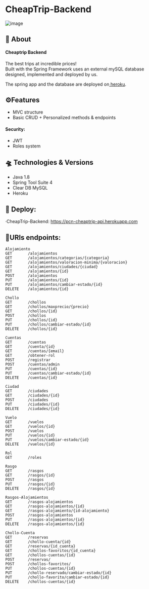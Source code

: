 # CheapTrip-Backend

![image](https://user-images.githubusercontent.com/55434881/189713243-1e098854-2b36-49b9-a5a1-4c15346db806.png)

## 📑 About
#### Cheaptrip Backend
The best trips at incredible prices!<br>
Built with the Spring Framework uses an external mySQL database designed, implemented and deployed by us.

The spring app and the database are deployed on<a href="https://www.heroku.com/home"> heroku</a>.
## ⚙Features 
* MVC structure
* Basic CRUD + Personalized methods & endpoints
#### Security: 
* JWT 
* Roles system

## 🛸 Technologies & Versions

* Java 1.8 
* Spring Tool Suite 4 
* Clear DB MySQL 
* Heroku 

## 🚀 Deploy:
 ·CheapTrip-Backend: https://pcn-cheaptrip-api.herokuapp.com
## 🔗URIs endpoints: 

```
Alojamiento
GET       /alojamientos
GET       /alojamientos/categorias/{categoria}
GET       /alojamientos/valoracion-minima/{valoracion}
GET       /alojamientos/ciudades/{ciudad}  
GET       /alojamientos/{id}
POST      /alojamientos
PUT       /alojamientos/{id}
PUT       /alojamientos/cambiar-estado/{id}
DELETE    /alojamientos/{id}

Chollo
GET       /chollos
GET       /chollos/maxprecio/{precio}
GET       /chollos/{id}
POST      /chollos
PUT       /chollos/{id}
PUT       /chollos/cambiar-estado/{id}
DELETE    /chollos/{id}

Cuentas
GET       /cuentas
GET       /cuenta/{id}
GET       /cuentas/{email}
GET       /obtener-rol
POST      /registrar
POST      /cuentas/admin
PUT       /cuentas/{id}
PUT       /cuentas/cambiar-estado/{id}
DELETE    /cuentas/{id}

Ciudad
GET       /ciudades
GET       /ciudades/{id}
POST      /ciudades
PUT       /ciudades/{id}
DELETE    /ciudades/{id}

Vuelo
GET       /vuelos
GET       /vuelos/{id}
POST      /vuelos
PUT       /vuelos/{id}
PUT       /vuelos/cambiar-estado/{id}
DELETE    /vuelos/{id}

Rol
GET       /roles

Rasgo
GET       /rasgos
GET       /rasgos/{id}
POST      /rasgos
PUT       /rasgos/{id}
DELETE    /rasgos/{id}

Rasgos-Alojamientos
GET       /rasgos-alojamientos
GET       /rasgos-alojamientos/{id}
GET       /rasgos-alojamiento/{id-alojamiento}
POST      /rasgos-alojamientos
PUT       /rasgos-alojamientos/{id}
DELETE    /rasgos-alojamientos/{id}

Chollo-Cuenta
GET       /reservas
GET       /chollo-cuenta/{id}
GET       /reservas/{id_cuenta}
GET       /chollos-favoritos/{id_cuenta}
GET       /chollos-cuentas/{id}
POST      /reservas/
POST      /chollos-favoritos/
PUT       /chollos-cuentas/{id}
PUT       /chollo-reservado/cambiar-estado/{id}
PUT       /chollo-favorito/cambiar-estado/{id}
DELETE    /chollos-cuentas/{id}
```
